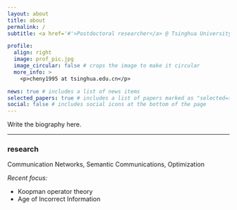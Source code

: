 ```yaml
---
layout: about
title: about
permalink: /
subtitle: <a href='#'>Postdoctoral researcher</a> @ Tsinghua University<br>[<a href='https://scholar.google.com/citations?user=n51WXUgAAAAJ&hl=en&oi=ao'>Google Scholar</a>]

profile:
  align: right
  image: prof_pic.jpg
  image_circular: false # crops the image to make it circular
  more_info: >
    <p>cheny1995 at tsinghua.edu.cn</p>

news: true # includes a list of news items
selected_papers: true # includes a list of papers marked as "selected={true}"
social: false # includes social icons at the bottom of the page
---
```


Write the biography here.

---

### research
Communication Networks, Semantic Communications, Optimization

*Recent focus:*
  - Koopman operator theory
  - Age of Incorrect Information